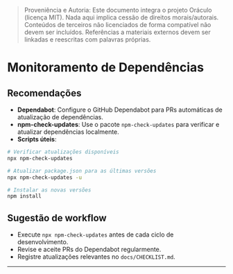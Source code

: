 > Proveniência e Autoria: Este documento integra o projeto Oráculo (licença MIT).
> Nada aqui implica cessão de direitos morais/autorais.
> Conteúdos de terceiros não licenciados de forma compatível não devem ser incluídos.
> Referências a materiais externos devem ser linkadas e reescritas com palavras próprias.

# Monitoramento de Dependências

## Recomendações

- **Dependabot**: Configure o GitHub Dependabot para PRs automáticas de atualização de dependências.
- **npm-check-updates**: Use o pacote `npm-check-updates` para verificar e atualizar dependências localmente.
- **Scripts úteis**:

```sh
# Verificar atualizações disponíveis
npx npm-check-updates

# Atualizar package.json para as últimas versões
npx npm-check-updates -u

# Instalar as novas versões
npm install
```

## Sugestão de workflow

- Execute `npx npm-check-updates` antes de cada ciclo de desenvolvimento.
- Revise e aceite PRs do Dependabot regularmente.
- Registre atualizações relevantes no `docs/CHECKLIST.md`.

---
